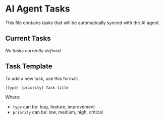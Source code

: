 # AI Agent Tasks

This file contains tasks that will be automatically synced with the AI agent.

## Current Tasks

*No tasks currently defined.*

## Task Template

To add a new task, use this format:
```
[type] [priority] Task title
```

Where:
- `type` can be: bug, feature, improvement
- `priority` can be: low, medium, high, critical 
